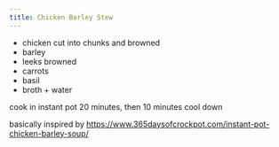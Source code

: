 ```yaml
---
title: Chicken Barley Stew
---
```

* chicken cut into chunks and browned
* barley
* leeks browned
* carrots
* basil
* broth + water

cook in instant pot 20 minutes, then 10 minutes cool down

basically inspired by https://www.365daysofcrockpot.com/instant-pot-chicken-barley-soup/
